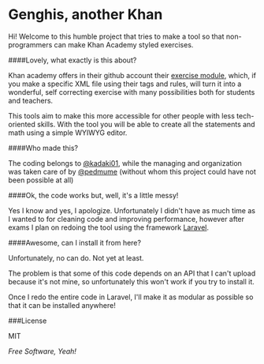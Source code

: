 Genghis, another Khan
=====================
Hi!
Welcome to this humble project that tries to make a tool so that non-programmers can make Khan Academy styled exercises.

####Lovely, what exactly is this about?

Khan academy offers in their github account their [exercise module], which, if you make a specific XML file using their tags and rules, will turn it into a wonderful, self correcting exercise with many possibilities both for students and teachers.

This tools aim to make this more accessible for other people with less tech-oriented skills. With the tool you will be able to create all the statements and math using a simple WYIWYG editor.

####Who made this?

The coding belongs to [@kadaki01], while the managing and organization was taken care of by [@pedmume] (without whom this project could have not been possible at all)

####Ok, the code works but, well, it's a little messy!

Yes I know and yes, I apologize. Unfortunately I didn't have as much time as I wanted to for cleaning code and improving performance, however after exams I plan on redoing the tool using the framework [Laravel].

####Awesome, can I install it from here?

Unfortunately, no can do. Not yet at least.

The problem is that some of this code depends on an API that I can't upload because it's not mine, so unfortunately this won't work if you try to install it.

Once I redo the entire code in Laravel, I'll make it as modular as possible so that it can be installed anywhere!


###License

MIT

*Free Software, Yeah!*

  [Laravel]: http://laravel.com/
  [exercise module]: https://github.com/Khan/khan-exercises
  [@kadaki01]: http://juanlu.is
  [@pedmume]: https://github.com/pedmume
    

